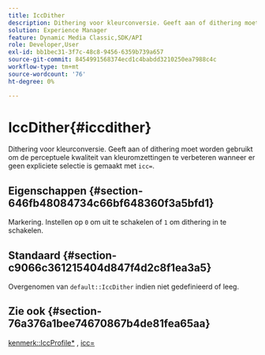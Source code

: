 ```yaml
---
title: IccDither
description: Dithering voor kleurconversie. Geeft aan of dithering moet worden gebruikt om de perceptuele kwaliteit van kleuromzettingen te verbeteren wanneer er geen expliciete selectie met icc= wordt gemaakt.
solution: Experience Manager
feature: Dynamic Media Classic,SDK/API
role: Developer,User
exl-id: bb1bec31-3f7c-48c8-9456-6359b739a657
source-git-commit: 8454991568374ecd1c4babdd3210250ea7988c4c
workflow-type: tm+mt
source-wordcount: '76'
ht-degree: 0%

---
```


# IccDither{#iccdither}

Dithering voor kleurconversie. Geeft aan of dithering moet worden gebruikt om de perceptuele kwaliteit van kleuromzettingen te verbeteren wanneer er geen expliciete selectie is gemaakt met `icc=`.

## Eigenschappen {#section-646fb48084734c66bf648360f3a5bfd1}

Markering. Instellen op `0` om uit te schakelen of `1` om dithering in te schakelen.

## Standaard {#section-c9066c361215404d847f4d2c8f1ea3a5}

Overgenomen van `default::IccDither` indien niet gedefinieerd of leeg.

## Zie ook {#section-76a376a1bee74670867b4de81fea65aa}

[kenmerk::IccProfile*](../../../../../ir-api/material-cat/image-rendering-api-ref/c-ir-material-catalog/c-ir-attributes-reference/r-ir-iccprofilecmyk.md#reference-55aead2d924847ffbd1be4c46add7127) , [icc=](../../../../../ir-api/http-protocol/image-rendering-api-ref/c-ir-http-protocol-ref/c-ir-http-protocol-command-reference/r-ir-icc.md#reference-86a2fff3cef24982ad2063d977a16e06)
